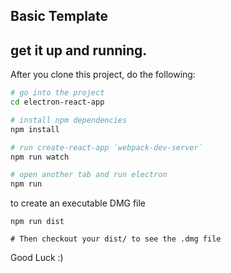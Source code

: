 ## Basic Template 

## get it up and running.

After you clone this project, do the following:

```bash
# go into the project
cd electron-react-app

# install npm dependencies
npm install

# run create-react-app `webpack-dev-server`
npm run watch 

# open another tab and run electron
npm run
```

to create an executable DMG file
```
npm run dist

# Then checkout your dist/ to see the .dmg file
```

Good Luck :)
